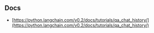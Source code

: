 ## Docs
- [https://python.langchain.com/v0.2/docs/tutorials/qa_chat_history/](https://python.langchain.com/v0.2/docs/tutorials/qa_chat_history/)
